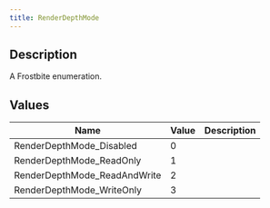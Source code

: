 ```yaml
---
title: RenderDepthMode
---
```

## Description

A Frostbite enumeration.

## Values

| Name                          | Value | Description |
| ----------------------------- | ----- | ----------- |
| RenderDepthMode\_Disabled     | 0     |             |
| RenderDepthMode\_ReadOnly     | 1     |             |
| RenderDepthMode\_ReadAndWrite | 2     |             |
| RenderDepthMode\_WriteOnly    | 3     |             |
